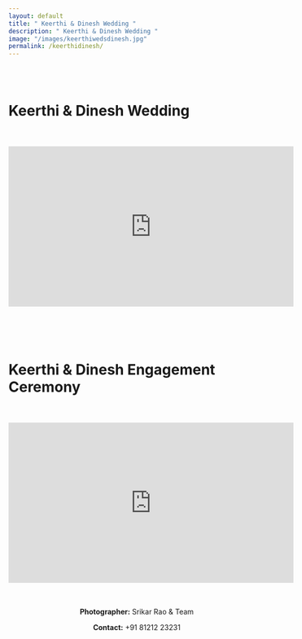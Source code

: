 ```yaml
---
layout: default
title: " Keerthi & Dinesh Wedding "
description: " Keerthi & Dinesh Wedding "
image: "/images/keerthiwedsdinesh.jpg"
permalink: /keerthidinesh/
---
```

<br>
<br>
<h1>Keerthi & Dinesh Wedding</h1>
<br>
<br>
<div class="row">
<iframe width="560" height="315" src="https://www.youtube.com/embed/LL_hNwKY9mo" title="YouTube video player" frameborder="0" allow="accelerometer; autoplay; clipboard-write; encrypted-media; gyroscope; picture-in-picture" allowfullscreen></iframe>
</div>
<br>
<br>
<br>
<br>
<h1>Keerthi & Dinesh Engagement Ceremony</h1>
<br>
<br>
<div class="row">
<iframe width="560" height="315" src="https://www.youtube.com/embed/D0o0KKrUPsY" title="YouTube video player" frameborder="0" allow="accelerometer; autoplay; clipboard-write; encrypted-media; gyroscope; picture-in-picture" allowfullscreen></iframe>
</div>
<br>
<br>
<div  class="col-md-6" data-aos="fade-up" style="text-align:left; float:none;margin:auto;">
<p style="text-align:center"><b>Photographer:</b> Srikar Rao & Team</p>
<p style="text-align:center"><b>Contact:</b> +91 81212 23231</p>
<br>
</div>
